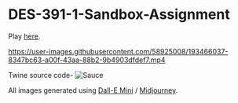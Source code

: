 # DES-391-1-Sandbox-Assignment

Play [here](https://aniketrajnish.github.io/DES-391-1-Sandbox-Assignment/).

https://user-images.githubusercontent.com/58925008/193466037-8347bc63-a00f-43aa-88b2-9b4903dfdef7.mp4

Twine source code-
![Sauce](https://user-images.githubusercontent.com/58925008/193466246-80053ad2-c4ac-4fa2-9e42-0d0571984eb2.png)

All images generated using [Dall-E Mini](https://huggingface.co/spaces/dalle-mini/dalle-mini) / [Midjourney](https://www.midjourney.com/home/). 
